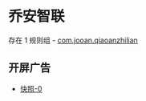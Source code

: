 # 乔安智联

存在 1 规则组 - [com.jooan.qiaoanzhilian](/src/apps/com.jooan.qiaoanzhilian.ts)

## 开屏广告

- [快照-0](https://i.gkd.li/import/13197473)
